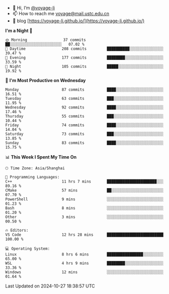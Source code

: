- 👋 Hi, I’m [@voyage-li](https://github.com/voyage-li/)
- 📫 How to reach me [voyage@mail.ustc.edu.cn](mailto:voyage@mail.ustc.edu.cn)
- 🥤 blog [https://voyage-li.github.io/](https://voyage-li.github.io/)

<!--START_SECTION:waka-->
**I'm a Night 🦉** 

```text
🌞 Morning                37 commits          ██░░░░░░░░░░░░░░░░░░░░░░░   07.02 % 
🌆 Daytime                208 commits         ██████████░░░░░░░░░░░░░░░   39.47 % 
🌃 Evening                177 commits         ████████░░░░░░░░░░░░░░░░░   33.59 % 
🌙 Night                  105 commits         █████░░░░░░░░░░░░░░░░░░░░   19.92 % 
```
📅 **I'm Most Productive on Wednesday** 

```text
Monday                   87 commits          ████░░░░░░░░░░░░░░░░░░░░░   16.51 % 
Tuesday                  63 commits          ███░░░░░░░░░░░░░░░░░░░░░░   11.95 % 
Wednesday                92 commits          ████░░░░░░░░░░░░░░░░░░░░░   17.46 % 
Thursday                 55 commits          ███░░░░░░░░░░░░░░░░░░░░░░   10.44 % 
Friday                   74 commits          ████░░░░░░░░░░░░░░░░░░░░░   14.04 % 
Saturday                 73 commits          ███░░░░░░░░░░░░░░░░░░░░░░   13.85 % 
Sunday                   83 commits          ████░░░░░░░░░░░░░░░░░░░░░   15.75 % 
```


📊 **This Week I Spent My Time On** 

```text
🕑︎ Time Zone: Asia/Shanghai

💬 Programming Languages: 
C++                      11 hrs 7 mins       ██████████████████████░░░   89.16 % 
CMake                    57 mins             ██░░░░░░░░░░░░░░░░░░░░░░░   07.70 % 
PowerShell               9 mins              ░░░░░░░░░░░░░░░░░░░░░░░░░   01.23 % 
Bash                     8 mins              ░░░░░░░░░░░░░░░░░░░░░░░░░   01.20 % 
Other                    3 mins              ░░░░░░░░░░░░░░░░░░░░░░░░░   00.50 % 

🔥 Editors: 
VS Code                  12 hrs 28 mins      █████████████████████████   100.00 % 

💻 Operating System: 
Linux                    8 hrs 6 mins        ████████████████░░░░░░░░░   65.00 % 
WSL                      4 hrs 9 mins        ████████░░░░░░░░░░░░░░░░░   33.36 % 
Windows                  12 mins             ░░░░░░░░░░░░░░░░░░░░░░░░░   01.64 % 
```


 Last Updated on 2024-10-27 18:38:57 UTC
<!--END_SECTION:waka-->
